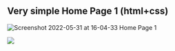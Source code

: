 ## Very simple Home Page 1 (html+css)

![Screenshot 2022-05-31 at 16-04-33 Home Page 1](https://user-images.githubusercontent.com/33977793/205436259-a5d98e1d-49b1-4605-a74e-621318f2b6d8.png)


![](images/image.png)
